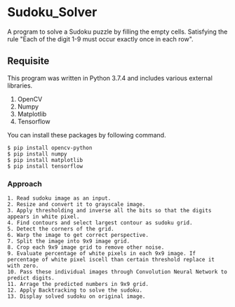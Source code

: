 # Sudoku_Solver
 A program  to solve a Sudoku puzzle by filling the empty cells. Satisfying the rule "Each of the digit 1-9 must occur exactly once in each row".
 
 ## Requisite
 This program was written in Python 3.7.4 and includes various external libraries.
 1. OpenCV
 2. Numpy
 3. Matplotlib
 4. Tensorflow
 
 You can install these packages by following command.
 ```
$ pip install opencv-python
$ pip install numpy
$ pip install matplotlib
$ pip install tensorflow
```
### Approach
```
1. Read sudoku image as an input.
2. Resize and convert it to grayscale image.
3. Apply thresholding and inverse all the bits so that the digits appears in white pixel.
4. Find contours and select largest contour as sudoku grid.
5. Detect the corners of the grid.
6. Warp the image to get correct perspective.
7. Split the image into 9x9 image grid.
8. Crop each 9x9 image grid to remove other noise.
9. Evaluate percentage of white pixels in each 9x9 image. If percentage of white pixel iscell than certain threshold replace it with zero.
10. Pass these individual images through Convolution Neural Network to predict digits.
11. Arrage the predicted numbers in 9x9 grid.
12. Apply Backtracking to solve the sudoku.
13. Display solved sudoku on original image.
```

